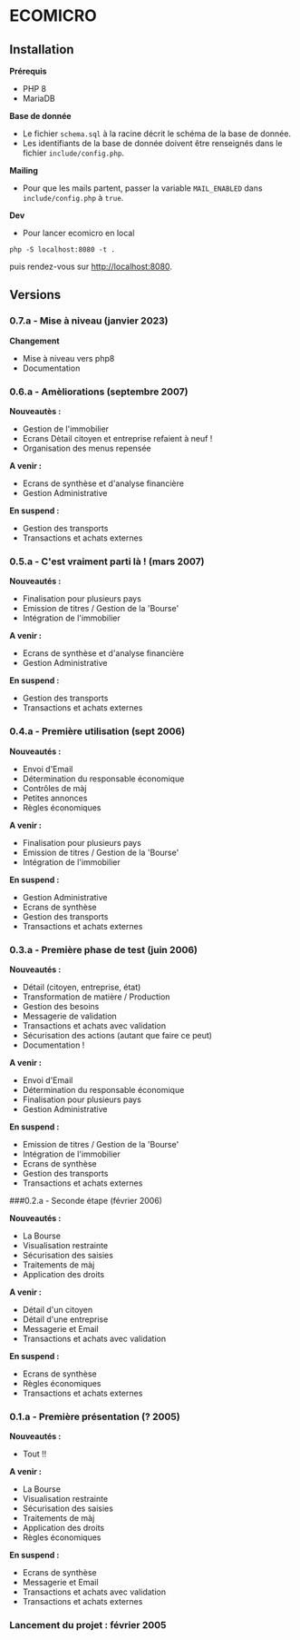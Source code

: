 # ECOMICRO

## Installation

**Prérequis**

- PHP 8
- MariaDB

**Base de donnée**

- Le fichier `schema.sql` à la racine décrit le schéma de la base de donnée.
- Les identifiants de la base de donnée doivent être renseignés dans le fichier `include/config.php`.

**Mailing**

- Pour que les mails partent, passer la variable `MAIL_ENABLED` dans `include/config.php` à `true`.

**Dev**

- Pour lancer ecomicro en local

```
php -S localhost:8080 -t .
```

puis rendez-vous sur [http://localhost:8080](http://localhost:8080).


## Versions

### 0.7.a - Mise à niveau (janvier 2023)

**Changement**

* Mise à niveau vers php8
* Documentation

### 0.6.a - Amèliorations (septembre 2007)

**Nouveautès :**
*  Gestion de l'immobilier
* Ecrans Dètail citoyen et entreprise refaient à neuf !
* Organisation des menus repensée

**A venir :**
* Ecrans de synthèse et d'analyse financière
* Gestion Administrative

**En suspend :**
* Gestion des transports
* Transactions et achats externes

### 0.5.a - C'est vraiment parti là ! (mars 2007)

**Nouveautés :**

* Finalisation pour plusieurs pays
* Emission de titres / Gestion de la 'Bourse'
* Intégration de l'immobilier

**A venir :**
* Ecrans de synthèse et d'analyse financière
* Gestion Administrative


**En suspend :**
* Gestion des transports
* Transactions et achats externes

### 0.4.a - Première utilisation (sept 2006)

**Nouveautés :**

* Envoi d'Email
* Détermination du responsable économique
* Contrôles de màj
* Petites annonces
* Règles économiques
      
**A venir :**

* Finalisation pour plusieurs pays
* Emission de titres / Gestion de la 'Bourse'
* Intégration de l'immobilier
      
**En suspend :**

* Gestion Administrative
* Ecrans de synthèse
* Gestion des transports
* Transactions et achats externes
      
### 0.3.a - Première phase de test (juin 2006)

**Nouveautés :**

* Détail (citoyen, entreprise, état)
* Transformation de matière / Production
* Gestion des besoins
* Messagerie de validation
* Transactions et achats avec validation
* Sécurisation des actions (autant que faire ce peut)
* Documentation !

**A venir :**

* Envoi d'Email
* Détermination du responsable économique
* Finalisation pour plusieurs pays
* Gestion Administrative

**En suspend :**

* Emission de titres / Gestion de la 'Bourse'
* Intégration de l'immobilier
* Ecrans de synthèse
* Gestion des transports
* Transactions et achats externes

###0.2.a - Seconde étape (février 2006)</td>

**Nouveautés :**

* La Bourse
* Visualisation restrainte
* Sécurisation des saisies
* Traitements de màj
* Application des droits
      
**A venir :**

* Détail d'un citoyen
* Détail d'une entreprise
* Messagerie et Email
* Transactions et achats avec validation

**En suspend :**

* Ecrans de synthèse
* Règles économiques
* Transactions et achats externes


### 0.1.a - Première présentation (? 2005)

**Nouveautés :**
* Tout !!
  
**A venir :**

* La Bourse
* Visualisation restrainte
* Sécurisation des saisies
* Traitements de màj
* Application des droits
* Règles économiques

**En suspend :**

* Ecrans de synthèse
* Messagerie et Email
* Transactions et achats avec validation
* Transactions et achats externes
      
### Lancement du projet : février 2005